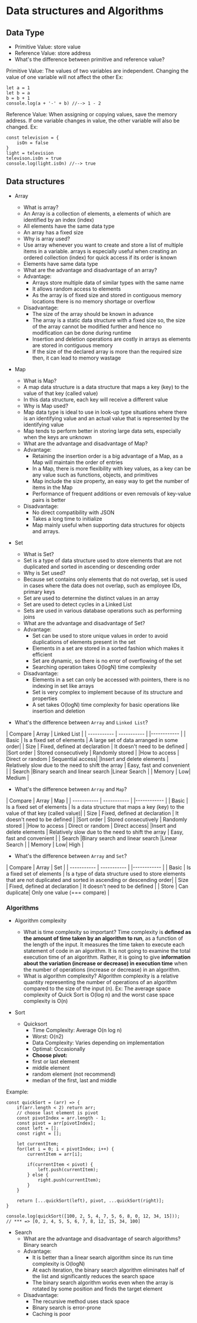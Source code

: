 # Data structures and Algorithms

## Data Type

- Primitive Value: store value
- Reference Value: store address
- What's the difference between primitive and reference value?

Primitive Value: The values of two variables are independent. Changing the value of one variable will not affect the other
Ex:

```
let a = 1
let b = a
b = b + 1
console.log(a + '-' + b) //--> 1 - 2
```

Reference Value: When assigning or copying values, save the memory address. If one variable changes in value, the other variable will also be changed.
Ex:

```
const television = {
	isOn = false
}
light = television
televison.isOn = true
console.log(light.isOn) //--> true
```

## Data structures

- Array
  - What is array?
  - An Array is a collection of elements, a elements of which are identified by an index (index)
  - All elements have the same data type
  - An array has a fixed size
  - Why is array used?
  - Use array whenever you want to create and store a list of multiple items in a variable. arrays is especially useful when creating an ordered collection (index) for quick access if its order is known
  - Elements have same data type
  - What are the advantage and disadvantage of an array?
  - Advantage:
    - Arrays store multiple data of similar types with the same name
    - It allows random access to elements
    - As the array is of fixed size and stored in contiguous memory locations there is no memory shortage or overflow
  - Disadvantage:
    - The size of the array should be known in advance
    - The array is a static data structure with a fixed size so, the size of the array cannot be modified further and hence no modification can be done during runtime
    - Insertion and deletion operations are costly in arrays as elements are stored in contiguous memory
    - If the size of the declared array is more than the required size then, it can lead to memory wastage
- Map
  - What is Map?
  - A map data structure is a data structure that maps a key (key) to the value of that key (called value)
  - In this data structure, each key will receive a different value
  - Why is Map used?
  - Map data type is ideal to use in look-up type situations where there is an identifying value and an actual value that is represented by the identifying value
  - Map tends to perform better in storing large data sets, especially when the keys are unknown
  - What are the advantage and disadvantage of Map?
  - Advantage:
    - Retaining the insertion order is a big advantage of a Map, as a Map will maintain the order of entries
    - In a Map, there is more flexibility with key values, as a key can be any value such as functions, objects, and primitives
    - Map include the size property, an easy way to get the number of items in the Map
    - Performance of frequent additions or even removals of key-value pairs is better
  - Disadvantage:
    - No direct compatibility with JSON
    - Takes a long time to initialize
    - Map mainly useful when supporting data structures for objects and arrays.
- Set

  - What is Set?
  - Set is a type of data structure used to store elements that are not duplicated and sorted in ascending or descending order
  - Why is Set used?
  - Because set contains only elements that do not overlap, set is used in cases where the data does not overlap, such as employee IDs, primary keys
  - Set are used to determine the distinct values in an array
  - Set are used to detect cycles in a Linked List
  - Sets are used in various database operations such as performing joins
  - What are the advantage and disadvantage of Set?
  - Advantage:
    - Set can be used to store unique values in order to avoid duplications of elements present in the set
    - Elements in a set are stored in a sorted fashion which makes it efficient
    - Set are dynamic, so there is no error of overflowing of the set
    - Searching operation takes O(logN) time complexity
  - Disadvantage:
    - Elements in a set can only be accessed with pointers, there is no indexing in set like arrays
    - Set is very complex to implement because of its structure and properties
    - A set takes O(logN) time complexity for basic operations like insertion and deletion

- What's the difference between `Array` and `Linked List`?

| Compare | Array | Linked List |
| ----------- | ----------- | |------------ |
| Basic | Is a fixed set of elements | A large set of data arranged in some order|
| Size | Fixed, defined at declaration | It doesn't need to be defined |
|Sort order | Stored consecutively | Randomly stored |
|How to access | Direct or random | Sequential access|
|Insert and delete elements | Relatively slow due to the need to shift the array | Easy, fast and convenient |
| Search |Binary search and linear search |Linear Search |
| Memory | Low| Medium |

- What's the difference between `Array` and `Map`?

| Compare | Array | Map |
| ----------- | ----------- | |------------ |
| Basic | Is a fixed set of elements | Is a data structure that maps a key (key) to the value of that key (called value)|
| Size | Fixed, defined at declaration | It doesn't need to be defined |
|Sort order | Stored consecutively | Randomly stored |
|How to access | Direct or random | Direct access|
|Insert and delete elements | Relatively slow due to the need to shift the array | Easy, fast and convenient |
| Search |Binary search and linear search |Linear Search |
| Memory | Low| High |

- What's the difference between `Array` and `Set`?

| Compare | Array | Set |
| ----------- | ----------- | |------------ |
| Basic | Is a fixed set of elements | Is a type of data structure used to store elements that are not duplicated and sorted in ascending or descending order|
| Size | Fixed, defined at declaration | It doesn't need to be defined |
| Store | Can duplicate| Only one value (=== compare) |

### Algorithms

- Algorithm complexity

  - What is time complexity so important?
    Time complexity is **defined as the amount of time taken by an algorithm to run**, as a function of the length of the input. It measures the time taken to execute each statement of code in an algorithm. It is not going to examine the total execution time of an algorithm. Rather, it is going to give **information about the variation (increase or decrease) in execution time** when the number of operations (increase or decrease) in an algorithm.
  - What is algorithm complexity?
    Algorithm complexity is a relative quantity representing the number of operations of an algorithm compared to the size of the input (n).
    Ex: The average space complexity of Quick Sort is O(log n) and the worst case space complexity is O(n)

- Sort

  - Quicksort
    - Time Complexity: Average O(n log n)
    - Worst: O(n2)
    - Data Complexity: Varies depending on implementation
    - Optimal: Occasionally
    - **Choose pivot:**
    - first or last element
    - middle element
    - random element (not recommend)
    - median of the first, last and middle

Example:

```
const quickSort = (arr) => {
    if(arr.length < 2) return arr;
    // choose last element is pivot
    const pivotIndex = arr.length - 1;
    const pivot = arr[pivotIndex];
    const left = [];
    const right = [];

    let currentItem;
    for(let i = 0; i < pivotIndex; i++) {
        currentItem = arr[i];

        if(currentItem < pivot) {
            left.push(currentItem);
        } else {
            right.push(currentItem);
        }
    }

    return [...quickSort(left), pivot, ...quickSort(right)];
}

console.log(quickSort([100, 2, 5, 4, 7, 5, 6, 8, 0, 12, 34, 15]));
// *** => [0, 2, 4, 5, 5, 6, 7, 8, 12, 15, 34, 100]
```

- Search
  - What are the advantage and disadvantage of search algorithms?
    Binary search
  - Advantage:
    - It is better than a linear search algorithm since its run time complexity is O(logN)
    - At each iteration, the binary search algorithm eliminates half of the list and significantly reduces the search space
    - The binary search algorithm works even when the array is rotated by some position and finds the target element
  - Disadvantage:
    - The recursive method uses stack space
    - Binary search is error-prone
    - Caching is poor
